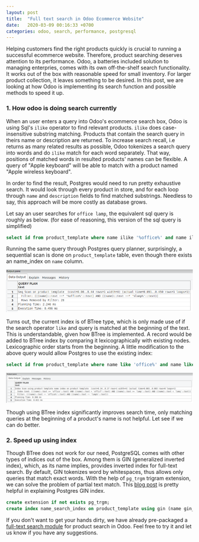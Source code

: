 ```yaml
---
layout: post
title:  "Full text search in Odoo Ecommerce Website"
date:   2020-03-09 00:16:33 +0700
categories: odoo, search, performance, postgresql
---
```


Helping customers find the right products quickly is crucial to running a successful ecommerce website. Therefore, product searching deserves attention to its performance. Odoo, a batteries included solution to managing enterpries, comes with its own off-the-shelf search functionality. It works out of the box with reasonable speed for small inventory. For larger product collection, it leaves something to be desired. In this post, we are looking at how Odoo is implementing its search function and possible methods to speed it up. 


### 1. How odoo is doing search currently

When an user enters a query into Odoo's ecommerce search box, Odoo is using Sql's `ilike` operator to find relevant products. `ilike` does case-insensitive substring matching. Products that contain the search query in theirs name or description are returned. To increase search recall, i.e returns as many related results as possible, Odoo tokenizes a search query into words and do `ilike` match for each word separately. That way, positions of matched words in resulted products' names can be flexible. A query of "Apple keyboard" will be able to match with a product named "Apple wireless keyboard".  

In order to find the result, Postgres would need to run pretty exhaustive search. It would look through every product in store, and for each loop through `name` and `description` fields to find matched substrings. Needless to say, this approach will be more costly as database grows.

Let say an user searches for `office lamp`, the equivalent sql query is roughly as below. (for ease of reasoning, this version of the sql query is simplified)

```sql
select id from product_template where name ilike '%office%' and name ilike '%lamp%'
```

Running the same query through Postgres query planner, surprisingly, a sequential scan is done on `product_template` table, even though there exists an name_index on `name` column.

![Sequential scan is required to search for products](/content/images/seq_scan_search.png)


Turns out, the current index is of BTree type, which is only made use of if the search operator `like` and query is matched at the beginning of the text. This is understandable, given how BTree is implemented. A record would be added to BTree index by comparing it lexicographically with existing nodes. Lexicographic order starts from the beginning. A little modification to the above query would allow Postgres to use the existing index:

```sql
select id from product_template where name like 'office%' and name like 'lamp%'
```

![BTree index is used to search for products](/content/images/btree_scan.png)

Though using BTree index significantly improves search time, only matching queries at the beginning of a product's name is not helpful. Let see if we can do better. 

### 2. Speed up using index

Though BTree does not work for our need, PostgreSQL comes with other types of indices out of the box. Among them is GIN (generalized inverted index), which, as its name implies, provides inverted index for full-text search. By default, GIN tokenizes word by whitespaces, thus allows only queries that match exact words. With the help of `pg_trgm` trigram extension, we can solve the problem of partial text match. This [blog post](https://hashrocket.com/blog/posts/exploring-postgres-gin-index) is pretty helpful in explaining Postgres GIN index.

```sql
create extension if not exists pg_trgm;
create index name_search_index on product_template using gin (name gin_trgm_ops)
```

If you don't want to get your hands dirty, we have already pre-packaged a [full-text search module](https://apps.odoo.com/apps/modules/13.0/website_sale_fulltext_search/) for product search in Odoo. Feel free to try it and let us know if you have any suggestions. 








